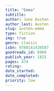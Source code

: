 ```yaml
---
title: "Emma"
subtitle: 
author: Jane Austen
author_last: Austen
slug: austen-emma
type: fiction
img: true
genre: classic
isbn: 9780141439587
goodreads_id: 6969
publish_year: 1815
pages: 474
rating: 
date_started:
date_completed:
priority: low
---
```

